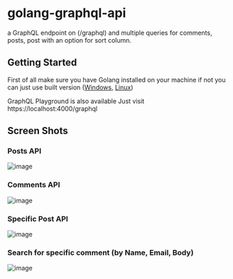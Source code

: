 # golang-graphql-api
a GraphQL endpoint on (/graphql) and multiple queries for comments, posts, post with an option for sort column.

## Getting Started
First of all make sure you have Golang installed on your machine
if not you can just use built version ([Windows](https://github.com/rashid2003/golang-graphql-api/blob/main/simpleGraphql.exe), [Linux](https://github.com/rashid2003/golang-graphql-api/blob/main/golang-graphql-api))

GraphQL Playground is also available Just visit https://localhost:4000/graphql

## Screen Shots
### Posts API
![image](C:\Users\samavitech02\GolandProjects\simpleGraphql\screens\posts.gif)
### Comments API
![image](C:\Users\samavitech02\GolandProjects\simpleGraphql\screens\comments.gif)
### Specific Post API
![image](C:\Users\samavitech02\GolandProjects\simpleGraphql\screens\post.gif)
### Search for specific comment (by Name, Email, Body)
![image](C:\Users\samavitech02\GolandProjects\simpleGraphql\screens\comment.gif)

